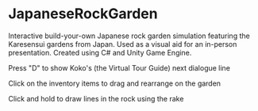 # JapaneseRockGarden

Interactive build-your-own Japanese rock garden simulation featuring the Karesensui gardens from Japan. Used as a visual aid for an in-person presentation. Created using C# and Unity Game Engine.

Press "D" to show Koko's (the Virtual Tour Guide) next dialogue line

Click on the inventory items to drag and rearrange on the garden

Click and hold to draw lines in the rock using the rake
